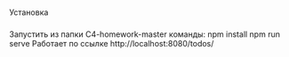 ###
Установка
###

Запустить из папки C4-homework-master команды:
npm install
npm run serve
Работает по ссылке http://localhost:8080/todos/
